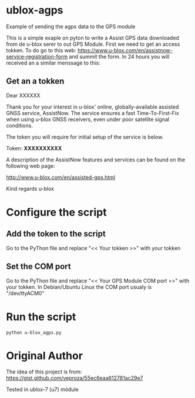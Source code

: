 # ublox-agps
Example of sending the agps data to the GPS module

This is a simple exaple on pyton to write a Assist GPS data downloaded from de u-blox serer to out GPS Module.
First we need to get an access tokken. To do go to this web: https://www.u-blox.com/en/assistnow-service-registration-form and summit the form. In 24 hours you will received an a similar menssage to this:

## Get an a tokken

Dear XXXXXX

Thank you for your interest in u-blox' online, globally-available assisted GNSS service, AssistNow.
The service ensures a fast Time-To-First-Fix when using u-blox GNSS receivers, even under poor satellite signal conditions.

The token you will require for initial setup of the service is below.

Token: **XXXXXXXXXX**

A description of the AssistNow features and services can be found on the following web page:

http://www.u-blox.com/en/assisted-gps.html


Kind regards
u-blox

# Configure the script

## Add the token to the script
Go to the PyThon file and replace "<< Your tokken >>" with your tokken

## Set the COM port
Go to the PyThon file and replace "<< Your GPS Module COM port >>" with your tokken. In Debian/Ubuntu Linux the COM port usualy is "/dev/ttyACM0"

# Run the script

`python u-blox_agps.py`

# Original Author
The idea of this project is from: https://gist.github.com/veproza/55ec6eaa612781ac29e7

Tested in ublox-7 (u7) módule


